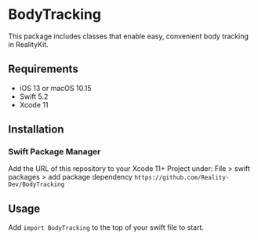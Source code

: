 # BodyTracking

This package includes classes that enable easy, convenient body tracking in RealityKit.


## Requirements

- iOS 13 or macOS 10.15
- Swift 5.2
- Xcode 11


## Installation

### Swift Package Manager

Add the URL of this repository to your Xcode 11+ Project under:
    File > swift packages > add package dependency
    `https://github.com/Reality-Dev/BodyTracking`

## Usage

Add `import BodyTracking` to the top of your swift file to start.
